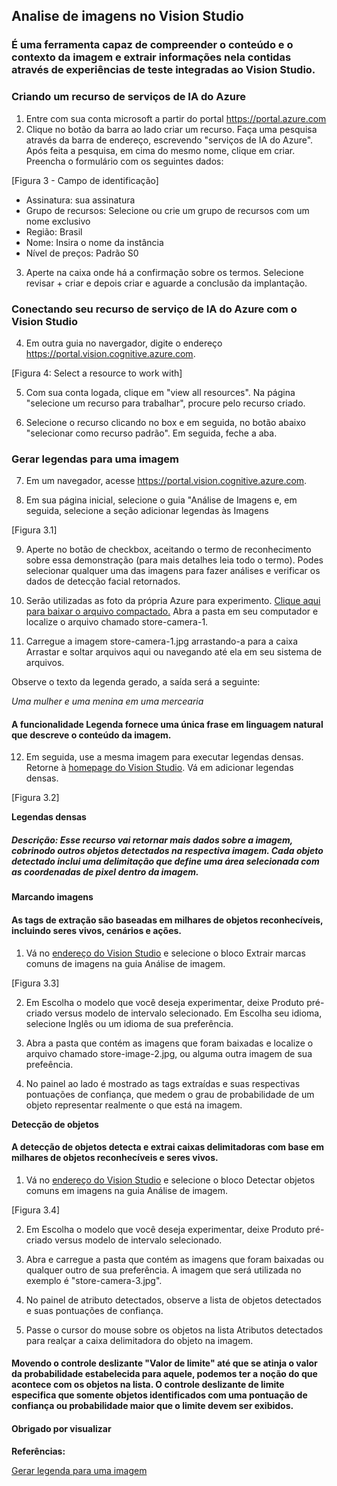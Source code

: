 ## Analise de imagens no Vision Studio

### É uma ferramenta capaz de compreender o conteúdo e o contexto da imagem e extrair informações nela contidas através de experiências de teste integradas ao Vision Studio. 

### Criando um recurso de serviços de IA do Azure

1. Entre com sua conta microsoft a partir do portal https://portal.azure.com
2. Clique no botão da barra ao lado criar um recurso. Faça uma pesquisa através da barra de endereço, escrevendo "serviços de IA do Azure". Após feita a pesquisa, em cima do mesmo nome, clique em criar. Preencha o formulário com os seguintes dados: 

[Figura 3 - Campo de identificação]
 
* Assinatura: sua assinatura
* Grupo de recursos: Selecione ou crie um grupo de recursos com um nome exclusivo
* Região: Brasil
* Nome: Insira o nome da instância
* Nível de preços: Padrão S0

3. Aperte na caixa onde há a confirmação sobre os termos.
Selecione revisar + criar e depois criar e aguarde a conclusão da implantação.

### Conectando seu recurso de serviço de IA do Azure com o Vision Studio

4. Em outra guia no navergador, digite o endereço https://portal.vision.cognitive.azure.com.

[Figura 4: Select a resource to work with]

5. Com sua conta logada, clique em "view all resources". 
Na página "selecione um recurso para trabalhar", procure pelo recurso criado.

6. Selecione o recurso clicando no box e em seguida, no botão abaixo "selecionar como recurso padrão". 
Em seguida, feche a aba. 

### Gerar legendas para uma imagem

7. Em um navegador, acesse https://portal.vision.cognitive.azure.com.

8. Em sua página inicial, selecione o guia "Análise de Imagens e, em seguida, selecione a seção adicionar legendas às Imagens

[Figura 3.1]

9. Aperte no botão de checkbox, aceitando o termo de reconhecimento sobre essa demonstração (para mais detalhes leia todo o termo).
Podes selecionar qualquer uma das imagens para fazer análises e verificar os dados de detecção facial retornados.

10. Serão utilizadas as foto da própria Azure para experimento. [Clique aqui para baixar o arquivo compactado.](https://aka.ms/mslearn-images-for-analysis/)  Abra a pasta em seu computador e localize o arquivo chamado store-camera-1.

11. Carregue a imagem store-camera-1.jpg arrastando-a para a caixa Arrastar e soltar arquivos aqui ou navegando até ela em seu sistema de arquivos.

Observe o texto da legenda gerado, a saída será a seguinte:

*Uma mulher e uma menina em uma mercearia*

#### A funcionalidade Legenda fornece uma única frase em linguagem natural que descreve o conteúdo da imagem.

12. Em seguida, use a mesma imagem para executar legendas densas. Retorne à [homepage do Vision Studio](https://portal.vision.cognitive.azure.com/). Vá em adicionar legendas densas. 

[Figura 3.2]

**Legendas densas**

##### Descrição: Esse recurso vai retornar mais dados sobre a imagem, cobrinodo outros objetos detectados na respectiva imagem. Cada objeto detectado inclui uma delimitação que define uma área selecionada com as coordenadas de pixel dentro da imagem. 

**Marcando imagens**

#### As tags de extração são baseadas em milhares de objetos reconhecíveis, incluindo seres vivos, cenários e ações.

1. Vá no [endereço do Vision Studio](https://portal.vision.cognitive.azure.com/) e selecione o bloco Extrair marcas comuns de imagens na guia Análise de imagem.

[Figura 3.3]

2. Em Escolha o modelo que você deseja experimentar, deixe Produto pré-criado versus modelo de intervalo selecionado. Em Escolha seu idioma, selecione Inglês ou um idioma de sua preferência.

3. Abra a pasta que contém as imagens que foram baixadas e localize o arquivo chamado store-image-2.jpg, ou alguma outra imagem de sua prefeência.

4. No painel ao lado é mostrado as tags extraídas e suas respectivas pontuações de confiança, que medem o grau de probabilidade de um objeto representar realmente o que está na imagem. 

**Detecção de objetos** 

#### A detecção de objetos detecta e extrai caixas delimitadoras com base em milhares de objetos reconhecíveis e seres vivos.

1.  Vá no [endereço do Vision Studio](https://portal.vision.cognitive.azure.com/) e selecione o bloco Detectar objetos comuns em imagens na guia Análise de imagem.

[Figura 3.4]

2. Em Escolha o modelo que você deseja experimentar, deixe Produto pré-criado versus modelo de intervalo selecionado.

3. Abra e carregue a pasta que contém as imagens que foram baixadas ou qualquer outro de sua preferência. A imagem que será utilizada no exemplo é "store-camera-3.jpg".

4. No painel de atributo detectados, observe a lista de objetos detectados e suas pontuações de confiança.

5. Passe o cursor do mouse sobre os objetos na lista Atributos detectados para realçar a caixa delimitadora do objeto na imagem.

#### Movendo o controle deslizante "Valor de limite" até que se atinja o valor da probabilidade estabelecida para aquele, podemos ter a noção do que acontece com os objetos na lista. O controle deslizante de limite especifica que somente objetos identificados com uma pontuação de confiança ou probabilidade maior que o limite devem ser exibidos.

#### Obrigado por visualizar

**Referências:**

[Gerar legenda para uma imagem](https://microsoftlearning.github.io/mslearn-ai-fundamentals/Instructions/Labs/03-image-analysis.html/) 
